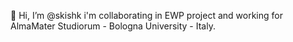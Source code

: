 👋 Hi, I’m @skishk
i'm collaborating in EWP project and working for AlmaMater Studiorum - Bologna University - Italy.

